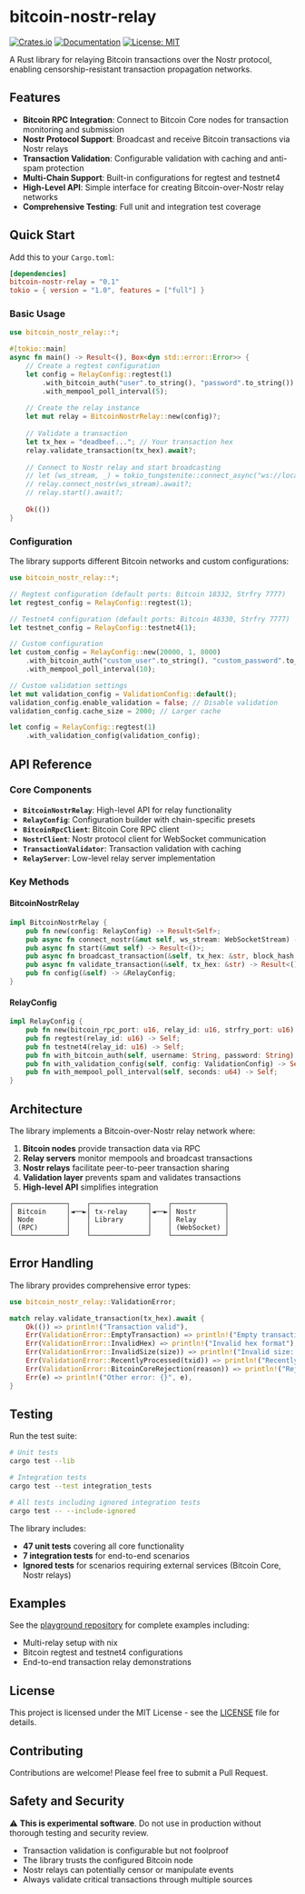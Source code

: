# bitcoin-nostr-relay

[![Crates.io](https://img.shields.io/crates/v/bitcoin-nostr-relay.svg)](https://crates.io/crates/bitcoin-nostr-relay)
[![Documentation](https://docs.rs/bitcoin-nostr-relay/badge.svg)](https://docs.rs/bitcoin-nostr-relay)
[![License: MIT](https://img.shields.io/badge/License-MIT-yellow.svg)](https://opensource.org/licenses/MIT)

A Rust library for relaying Bitcoin transactions over the Nostr protocol, enabling censorship-resistant transaction propagation networks.

## Features

- **Bitcoin RPC Integration**: Connect to Bitcoin Core nodes for transaction monitoring and submission
- **Nostr Protocol Support**: Broadcast and receive Bitcoin transactions via Nostr relays
- **Transaction Validation**: Configurable validation with caching and anti-spam protection
- **Multi-Chain Support**: Built-in configurations for regtest and testnet4
- **High-Level API**: Simple interface for creating Bitcoin-over-Nostr relay networks
- **Comprehensive Testing**: Full unit and integration test coverage

## Quick Start

Add this to your `Cargo.toml`:

```toml
[dependencies]
bitcoin-nostr-relay = "0.1"
tokio = { version = "1.0", features = ["full"] }
```

### Basic Usage

```rust
use bitcoin_nostr_relay::*;

#[tokio::main]
async fn main() -> Result<(), Box<dyn std::error::Error>> {
    // Create a regtest configuration
    let config = RelayConfig::regtest(1)
        .with_bitcoin_auth("user".to_string(), "password".to_string())
        .with_mempool_poll_interval(5);
    
    // Create the relay instance
    let mut relay = BitcoinNostrRelay::new(config)?;
    
    // Validate a transaction
    let tx_hex = "deadbeef..."; // Your transaction hex
    relay.validate_transaction(tx_hex).await?;
    
    // Connect to Nostr relay and start broadcasting
    // let (ws_stream, _) = tokio_tungstenite::connect_async("ws://localhost:7777").await?;
    // relay.connect_nostr(ws_stream).await?;
    // relay.start().await?;
    
    Ok(())
}
```

### Configuration

The library supports different Bitcoin networks and custom configurations:

```rust
use bitcoin_nostr_relay::*;

// Regtest configuration (default ports: Bitcoin 18332, Strfry 7777)
let regtest_config = RelayConfig::regtest(1);

// Testnet4 configuration (default ports: Bitcoin 48330, Strfry 7777)
let testnet_config = RelayConfig::testnet4(1);

// Custom configuration
let custom_config = RelayConfig::new(20000, 1, 8000)
    .with_bitcoin_auth("custom_user".to_string(), "custom_password".to_string())
    .with_mempool_poll_interval(10);

// Custom validation settings
let mut validation_config = ValidationConfig::default();
validation_config.enable_validation = false; // Disable validation
validation_config.cache_size = 2000; // Larger cache

let config = RelayConfig::regtest(1)
    .with_validation_config(validation_config);
```

## API Reference

### Core Components

- **`BitcoinNostrRelay`**: High-level API for relay functionality
- **`RelayConfig`**: Configuration builder with chain-specific presets
- **`BitcoinRpcClient`**: Bitcoin Core RPC client
- **`NostrClient`**: Nostr protocol client for WebSocket communication
- **`TransactionValidator`**: Transaction validation with caching
- **`RelayServer`**: Low-level relay server implementation

### Key Methods

#### BitcoinNostrRelay

```rust
impl BitcoinNostrRelay {
    pub fn new(config: RelayConfig) -> Result<Self>;
    pub async fn connect_nostr(&mut self, ws_stream: WebSocketStream) -> Result<()>;
    pub async fn start(&mut self) -> Result<()>;
    pub async fn broadcast_transaction(&self, tx_hex: &str, block_hash: &str) -> Result<()>;
    pub async fn validate_transaction(&self, tx_hex: &str) -> Result<(), ValidationError>;
    pub fn config(&self) -> &RelayConfig;
}
```

#### RelayConfig

```rust
impl RelayConfig {
    pub fn new(bitcoin_rpc_port: u16, relay_id: u16, strfry_port: u16) -> Self;
    pub fn regtest(relay_id: u16) -> Self;
    pub fn testnet4(relay_id: u16) -> Self;
    pub fn with_bitcoin_auth(self, username: String, password: String) -> Self;
    pub fn with_validation_config(self, config: ValidationConfig) -> Self;
    pub fn with_mempool_poll_interval(self, seconds: u64) -> Self;
}
```

## Architecture

The library implements a Bitcoin-over-Nostr relay network where:

1. **Bitcoin nodes** provide transaction data via RPC
2. **Relay servers** monitor mempools and broadcast transactions
3. **Nostr relays** facilitate peer-to-peer transaction sharing
4. **Validation layer** prevents spam and validates transactions
5. **High-level API** simplifies integration

```
┌─────────────┐    ┌──────────────┐    ┌─────────────┐
│ Bitcoin     │◄──►│ tx-relay     │◄──►│ Nostr       │
│ Node        │    │ Library      │    │ Relay       │
│ (RPC)       │    │              │    │ (WebSocket) │
└─────────────┘    └──────────────┘    └─────────────┘
```

## Error Handling

The library provides comprehensive error types:

```rust
use bitcoin_nostr_relay::ValidationError;

match relay.validate_transaction(tx_hex).await {
    Ok(()) => println!("Transaction valid"),
    Err(ValidationError::EmptyTransaction) => println!("Empty transaction"),
    Err(ValidationError::InvalidHex) => println!("Invalid hex format"),
    Err(ValidationError::InvalidSize(size)) => println!("Invalid size: {} bytes", size),
    Err(ValidationError::RecentlyProcessed(txid)) => println!("Recently processed: {}", txid),
    Err(ValidationError::BitcoinCoreRejection(reason)) => println!("Rejected: {}", reason),
    Err(e) => println!("Other error: {}", e),
}
```

## Testing

Run the test suite:

```bash
# Unit tests
cargo test --lib

# Integration tests
cargo test --test integration_tests

# All tests including ignored integration tests
cargo test -- --include-ignored
```

The library includes:
- **47 unit tests** covering all core functionality
- **7 integration tests** for end-to-end scenarios
- **Ignored tests** for scenarios requiring external services (Bitcoin Core, Nostr relays)

## Examples

See the [playground repository](https://github.com/vnprc/tx-relay-playground) for complete examples including:
- Multi-relay setup with nix
- Bitcoin regtest and testnet4 configurations
- End-to-end transaction relay demonstrations

## License

This project is licensed under the MIT License - see the [LICENSE](LICENSE) file for details.

## Contributing

Contributions are welcome! Please feel free to submit a Pull Request.

## Safety and Security

⚠️ **This is experimental software**. Do not use in production without thorough testing and security review.

- Transaction validation is configurable but not foolproof
- The library trusts the configured Bitcoin node
- Nostr relays can potentially censor or manipulate events
- Always validate critical transactions through multiple sources